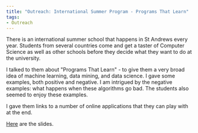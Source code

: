 ```yaml
---
title: "Outreach: International Summer Program - Programs That Learn"
tags:
- Outreach
---
```


There is an international summer school that happens in St Andrews every year.
Students from several countries come and get a taster of Computer Science as well as other schools before they decide what they want to do at the university.

I talked to them about "Programs That Learn" - to give them a very broad idea of machine learning, data mining, and data science.
I gave some examples, both positive and negative.
I am intrigued by the negative examples: what happens when these algorithms go bad.
The students also seemed to enjoy these examples.

I gave them links to a number of online applications that they can play with at the end.

[Here](https://www.dropbox.com/s/ttosru126vdqcz4/programs-that-learn.pdf) are the slides.


